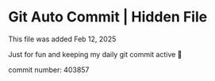 # Git Auto Commit | Hidden File

This file was added Feb 12, 2025

Just for fun and keeping my daily git commit active 🤪

commit number: 403857

